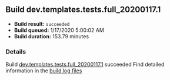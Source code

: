 ## Build dev.templates.tests.full_20200117.1
- **Build result:** `succeeded`
- **Build queued:** 1/17/2020 5:00:02 AM
- **Build duration:** 153.79 minutes
### Details
Build [dev.templates.tests.full_20200117.1](https://winappstudio.visualstudio.com/web/build.aspx?pcguid=a4ef43be-68ce-4195-a619-079b4d9834c2&builduri=vstfs%3a%2f%2f%2fBuild%2fBuild%2f32577) succeeded
Find detailed information in the [build log files]()

